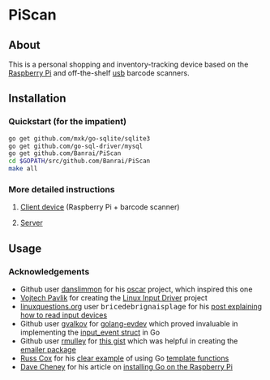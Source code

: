 # PiScan

## About

This is a personal shopping and inventory-tracking device based on the [Raspberry Pi](http://www.raspberrypi.org/) and off-the-shelf [usb](https://en.wikipedia.org/wiki/USB) barcode scanners.

## Installation

### Quickstart (for the impatient)

   ```sh
go get github.com/mxk/go-sqlite/sqlite3
go get github.com/go-sql-driver/mysql
go get github.com/Banrai/PiScan
cd $GOPATH/src/github.com/Banrai/PiScan
make all
   ```

### More detailed instructions

1. [Client device](client/README.md) (Raspberry Pi + barcode scanner)

2. [Server](server/README.md)

## Usage


### Acknowledgements

 - Github user [danslimmon](https://github.com/danslimmon) for his [oscar](https://github.com/danslimmon/oscar) project, which inspired this one
 - [Vojtech Pavlik](http://atrey.karlin.mff.cuni.cz/~vojtech) for creating the [Linux Input Driver](http://atrey.karlin.mff.cuni.cz/~vojtech/input/) project
 - [linuxquestions.org](http://www.linuxquestions.org) user <tt>bricedebrignaisplage</tt> for his [post explaining how to read input devices](http://www.linuxquestions.org/questions/programming-9/read-from-a-usb-barcode-scanner-that-simulates-a-keyboard-495358/#post2767643)
 - Github user [gvalkov](https://github.com/gvalkov) for [golang-evdev](https://github.com/gvalkov/golang-evdev) which proved invaluable in implementing the [input_event struct](https://www.kernel.org/doc/Documentation/input/input.txt) in Go
 - Github user [rmulley](https://github.com/rmulley) for [this gist](https://gist.github.com/rmulley/6603544) which was helpful in creating the [emailer package](server/emailer/emailer.go)
 - [Russ Cox](http://research.swtch.com/) for his [clear example](http://play.golang.org/p/V94BPN0uKD) of using Go [template functions](http://golang.org/pkg/text/template/)
 - [Dave Cheney](http://dave.cheney.net/) for his article on [installing Go on the Raspberry Pi](http://dave.cheney.net/2012/09/25/installing-go-on-the-raspberry-pi)
